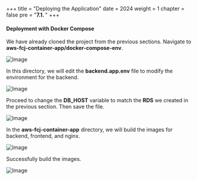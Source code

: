 +++
title = "Deploying the Application"
date = 2024
weight = 1
chapter = false
pre = "<b>7.1. </b>"
+++

#### Deployment with Docker Compose

We have already cloned the project from the previous sections. Navigate to **aws-fcj-container-app/docker-compose-env**.

![Image](/images/7-docker-compose/1-deploy/7.1.png?featherlight=false&width=90pc)

In this directory, we will edit the **backend.app.env** file to modify the environment for the backend.

![Image](/images/7-docker-compose/1-deploy/7.2.png?featherlight=false&width=90pc)

Proceed to change the **DB_HOST** variable to match the **RDS** we created in the previous section. Then save the file.

![Image](/images/7-docker-compose/1-deploy/7.3.png?featherlight=false&width=90pc)

In the **aws-fcj-container-app** directory, we will build the images for backend, frontend, and nginx.

![Image](/images/7-docker-compose/1-deploy/7.4.png?featherlight=false&width=90pc)

Successfully build the images.

![Image](/images/7-docker-compose/1-deploy/7.5.png?featherlight=false&width=90pc)